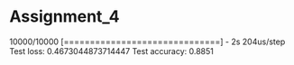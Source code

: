 # Assignment_4


10000/10000 [==============================] - 2s 204us/step
Test loss: 0.4673044873714447
Test accuracy: 0.8851
